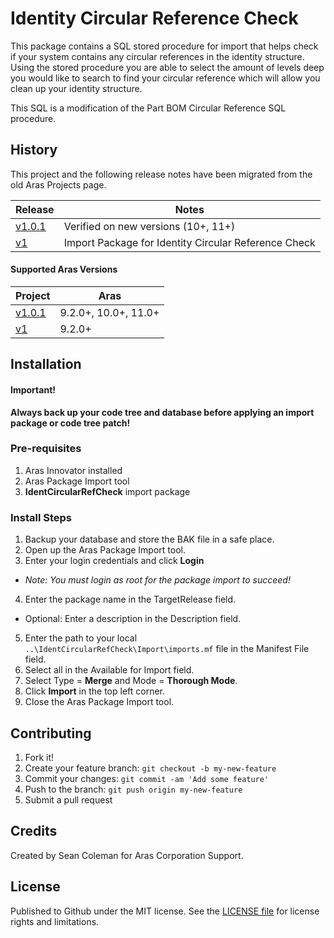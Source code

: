 # Identity Circular Reference Check

This package contains a SQL stored procedure for import that helps check if your system contains any circular references in the identity structure. Using the stored procedure you are able to select the amount of levels deep you would like to search to find your circular reference which will allow you clean up your identity structure.

This SQL is a modification of the Part BOM Circular Reference SQL procedure.

## History

This project and the following release notes have been migrated from the old Aras Projects page.

Release | Notes
--------|--------
[v1.0.1](https://github.com/ArasLabs/identity-circular-ref-check/releases/tag/v1.0.1) | Verified on new versions (10+, 11+)
[v1](https://github.com/ArasLabs/identity-circular-ref-check/releases/tag/v1) | Import Package for Identity Circular Reference Check

#### Supported Aras Versions

Project | Aras
--------|------
[v1.0.1](https://github.com/ArasLabs/identity-circular-ref-check/releases/tag/v1.0.1) | 9.2.0+, 10.0+, 11.0+
[v1](https://github.com/ArasLabs/identity-circular-ref-check/releases/tag/v1) | 9.2.0+

## Installation

#### Important!
**Always back up your code tree and database before applying an import package or code tree patch!**

### Pre-requisites

1. Aras Innovator installed
2. Aras Package Import tool
3. **IdentCircularRefCheck** import package

### Install Steps

1. Backup your database and store the BAK file in a safe place.
2. Open up the Aras Package Import tool.
3. Enter your login credentials and click **Login**
  * _Note: You must login as root for the package import to succeed!_
4. Enter the package name in the TargetRelease field.
  * Optional: Enter a description in the Description field.
5. Enter the path to your local `..\IdentCircularRefCheck\Import\imports.mf` file in the Manifest File field.
6. Select all in the Available for Import field.
7. Select Type = **Merge** and Mode = **Thorough Mode**.
8. Click **Import** in the top left corner.
9. Close the Aras Package Import tool.

## Contributing

1. Fork it!
2. Create your feature branch: `git checkout -b my-new-feature`
3. Commit your changes: `git commit -am 'Add some feature'`
4. Push to the branch: `git push origin my-new-feature`
5. Submit a pull request

## Credits

Created by Sean Coleman for Aras Corporation Support.

## License

Published to Github under the MIT license. See the [LICENSE file](./LICENSE.md) for license rights and limitations.
